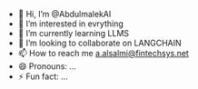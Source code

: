 - 👋 Hi, I’m @AbdulmalekAI
- 👀 I’m interested in evrything
- 🌱 I’m currently learning LLMS
- 💞️ I’m looking to collaborate on LANGCHAIN
- 📫 How to reach me a.alsalmi@fintechsys.net
- 😄 Pronouns: ...
- ⚡ Fun fact: ...

<!---
AbdulmalekAI/AbdulmalekAI is a ✨ special ✨ repository because its `README.md` (this file) appears on your GitHub profile.
You can click the Preview link to take a look at your changes.
--->
